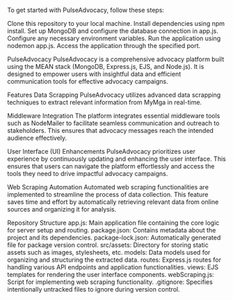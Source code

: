 To get started with PulseAdvocacy, follow these steps:

Clone this repository to your local machine.
Install dependencies using npm install.
Set up MongoDB and configure the database connection in app.js.
Configure any necessary environment variables.
Run the application using nodemon app.js.
Access the application through the specified port.



PulseAdvocacy
PulseAdvocacy is a comprehensive advocacy platform built using the MEAN stack (MongoDB, Express.js, EJS, and Node.js). It is designed to empower users with insightful data and efficient communication tools for effective advocacy campaigns.

Features
Data Scrapping
PulseAdvocacy utilizes advanced data scrapping techniques to extract relevant information from MyMga in real-time. 

Middleware Integration
The platform integrates essential middleware tools such as NodeMailer to facilitate seamless communication and outreach to stakeholders. This ensures that advocacy messages reach the intended audience effectively.

User Interface (UI) Enhancements
PulseAdvocacy prioritizes user experience by continuously updating and enhancing the user interface. This ensures that users can navigate the platform effortlessly and access the tools they need to drive impactful advocacy campaigns.

Web Scraping Automation
Automated web scraping functionalities are implemented to streamline the process of data collection. This feature saves time and effort by automatically retrieving relevant data from online sources and organizing it for analysis.

Repository Structure
app.js: Main application file containing the core logic for server setup and routing.
package.json: Contains metadata about the project and its dependencies.
package-lock.json: Automatically generated file for package version control.
src/assets: Directory for storing static assets such as images, stylesheets, etc.
models: Data models used for organizing and structuring the extracted data.
routes: Express.js routes for handling various API endpoints and application functionalities.
views: EJS templates for rendering the user interface components.
webScraping.js: Script for implementing web scraping functionality.
.gitignore: Specifies intentionally untracked files to ignore during version control.


